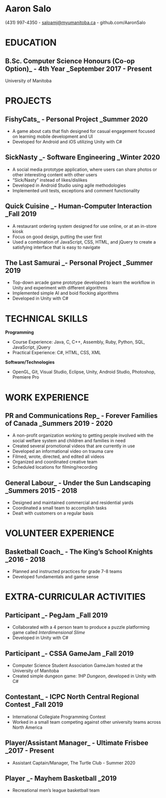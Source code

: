 
# **Aaron Salo**

(431) 997-4350 - [saloamj@myumanitoba.ca](mailto:saloamj@myumanitoba.ca) - github.com/AaronSalo



# EDUCATION


## B.Sc. Computer Science Honours (Co-op Option)_ - 4th Year	        _September 2017 - Present

University of Manitoba


# PROJECTS


## FishyCats_ - Personal Project					         		  _Summer 2020



*   A game about cats that fish designed for casual engagement focused on learning mobile development and UI
*   Developed for Android and iOS utilizing Unity with C#


## SickNasty _- Software Engineering							    _Winter 2020 



*   A social media prototype application, where users can share photos or other interesting content with other users
*   “Sick/Nasty” instead of likes/dislikes
*   Developed in Android Studio using agile methodologies
*   Implemented unit tests, exceptions and comment functionality


## Quick Cuisine _- Human-Computer Interaction					        _Fall 2019



*   A restaurant ordering system designed for use online, or at an in-store kiosk
*   Focus on good design, putting the user first
*   Used a combination of JavaScript, CSS, HTML, and jQuery to create a satisfying interface that is easy to navigate


## The Last Samurai _- Personal Project					         	 _Summer 2019



*   Top-down arcade game prototype developed to learn the workflow in Unity and experiment with different algorithms
*   Implemented simple AI and boid flocking algorithms
*   Developed in Unity with C#

# TECHNICAL SKILLS

**Programming**



*   Course Experience: Java, C, C++, Assembly, Ruby, Python, SQL, JavaScript, jQuery
*   Practical Experience: C#, HTML, CSS, XML

**Software/Technologies**



*   OpenGL, Git, Visual Studio, Eclipse, Unity, Android Studio, Photoshop, Premiere Pro


# WORK EXPERIENCE


## PR and Communications Rep_ - Forever Families of Canada         	  _Summers 2019 - 2020



*   A non-profit organization working to getting people involved with the social welfare system and children and families in need
*   Created several promotional videos that are currently in use
*   Developed an informational video on trauma care
*   Filmed, wrote, directed, and edited all videos
*   Organized and coordinated creative team
*   Scheduled locations for filming/recording


## General Labour_ - Under the Sun Landscaping				   _Summers 2015 - 2018



*   Designed and maintained commercial and residential yards
*   Coordinated a small team to accomplish tasks
*   Dealt with customers on a regular basis

# VOLUNTEER EXPERIENCE


## Basketball Coach_ - The King’s School Knights					      _2016 - 2018



*   Planned and instructed practices for grade 7-8 teams
*   Developed fundamentals and game sense

# EXTRA-CURRICULAR ACTIVITIES


## Participant _- PegJam						        	        	         _Fall 2019



*   Collaborated with a 4 person team to produce a puzzle platforming game called _Interdimensional Slime_
*   Developed in Unity with C#


## Participant _- CSSA GameJam					         		         _Fall 2019



*   Computer Science Student Association GameJam hosted at the University of Manitoba
*   Created simple dungeon game: _1HP Dungeon_, developed in Unity with C#


## Contestant_ - ICPC North Central Regional Contest  		   		         _Fall 2019



*   International Collegiate Programming Contest
*   Worked in a small team competing against other university teams across North America 


## Player/Assistant Manager_ - Ultimate Frisbee					  _2017 - Present



*   Assistant Captain/Manager, The Turtle Club - Summer 2020


## Player _- Mayhem Basketball								    _2019



*   Recreational men’s league basketball team
